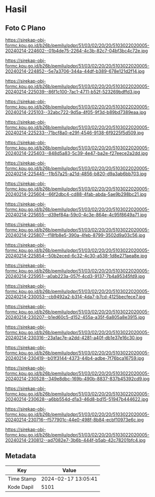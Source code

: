 # Hasil

## Foto C Plano

https://sirekap-obj-formc.kpu.go.id/b26b/pemilu/pdpr/51/03/02/20/20/5103022020005-20240214-224602--01b4de75-2264-4c3b-82c7-04bf3bc4c72e.jpg

https://sirekap-obj-formc.kpu.go.id/b26b/pemilu/pdpr/51/03/02/20/20/5103022020005-20240214-224852--5e7a3706-344a-44df-b389-678e121d2f14.jpg

https://sirekap-obj-formc.kpu.go.id/b26b/pemilu/pdpr/51/03/02/20/20/5103022020005-20240214-225039--86f1c100-7ac1-4711-b52f-523269bdffd3.jpg

https://sirekap-obj-formc.kpu.go.id/b26b/pemilu/pdpr/51/03/02/20/20/5103022020005-20240214-225103--32abc722-9d5a-4f05-9f3d-b89bd7389eaa.jpg

https://sirekap-obj-formc.kpu.go.id/b26b/pemilu/pdpr/51/03/02/20/20/5103022020005-20240214-225233--71bcf8a0-e29f-4546-9138-6f9225f5d509.jpg

https://sirekap-obj-formc.kpu.go.id/b26b/pemilu/pdpr/51/03/02/20/20/5103022020005-20240214-225403--848d5a83-5c39-4e47-ba2e-f27eece2a2dd.jpg

https://sirekap-obj-formc.kpu.go.id/b26b/pemilu/pdpr/51/03/02/20/20/5103022020005-20240214-225445--11b57a25-a21d-4856-b820-d9a3ab6bb703.jpg

https://sirekap-obj-formc.kpu.go.id/b26b/pemilu/pdpr/51/03/02/20/20/5103022020005-20240214-225604--66f2dbc4-cd88-4fab-abda-5ae9b298bc21.jpg

https://sirekap-obj-formc.kpu.go.id/b26b/pemilu/pdpr/51/03/02/20/20/5103022020005-20240214-225655--d39ef84a-59c0-4c3e-864e-4c95f8649a71.jpg

https://sirekap-obj-formc.kpu.go.id/b26b/pemilu/pdpr/51/03/02/20/20/5103022020005-20240214-225807--f18fb8e5-390a-4feb-8799-3502d9a03c56.jpg

https://sirekap-obj-formc.kpu.go.id/b26b/pemilu/pdpr/51/03/02/20/20/5103022020005-20240214-225854--50b2eced-6c32-4c30-a538-1d8e271aea8e.jpg

https://sirekap-obj-formc.kpu.go.id/b26b/pemilu/pdpr/51/03/02/20/20/5103022020005-20240214-225951--a0ab223a-057f-4cd3-9137-7b4a95345fd9.jpg

https://sirekap-obj-formc.kpu.go.id/b26b/pemilu/pdpr/51/03/02/20/20/5103022020005-20240214-230053--cb9492a2-b314-4da7-b7cd-4125becfece7.jpg

https://sirekap-obj-formc.kpu.go.id/b26b/pemilu/pdpr/51/03/02/20/20/5103022020005-20240214-230207--b1ed60c5-d152-455a-a35f-6a805a8e3915.jpg

https://sirekap-obj-formc.kpu.go.id/b26b/pemilu/pdpr/51/03/02/20/20/5103022020005-20240214-230316--23a1ac7e-a2dd-4281-a40f-db1e37e16c30.jpg

https://sirekap-obj-formc.kpu.go.id/b26b/pemilu/pdpr/51/03/02/20/20/5103022020005-20240214-230419--b01f3144-4373-44b4-adbe-7f76bca16759.jpg

https://sirekap-obj-formc.kpu.go.id/b26b/pemilu/pdpr/51/03/02/20/20/5103022020005-20240214-230528--349e8dbc-169b-490b-8837-837b45392cd9.jpg

https://sirekap-obj-formc.kpu.go.id/b26b/pemilu/pdpr/51/03/02/20/20/5103022020005-20240214-230628--a6bb554d-d1a3-46d8-bd15-51947b444622.jpg

https://sirekap-obj-formc.kpu.go.id/b26b/pemilu/pdpr/51/03/02/20/20/5103022020005-20240214-230716--f577901c-44e0-498f-8b84-ecbf10973e6c.jpg

https://sirekap-obj-formc.kpu.go.id/b26b/pemilu/pdpr/51/03/02/20/20/5103022020005-20240214-230812--ad7082e7-3b6b-444f-b5ab-42c78201bfc4.jpg


## Metadata

| Key        | Value               |
| ---------- | ------------------- |
| Time Stamp | 2024-02-17 13:05:41 |
| Kode Dapil | 5101                |



